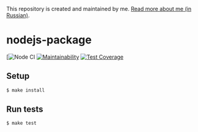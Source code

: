 This repository is created and maintained by me. [Read more about me (in Russian)](https://vk.com/gleb260791).
##
# nodejs-package

[![Node CI](https://github.com/sollerias/omni_channel_backend/workflows/Node%20CI/badge.svg)
[![Maintainability](https://api.codeclimate.com/v1/badges/cd2ee5d87c492b061c50/maintainability)](https://codeclimate.com/github/sollerias/omni_channel_backend/maintainability)
[![Test Coverage](https://api.codeclimate.com/v1/badges/cd2ee5d87c492b061c50/test_coverage)](https://codeclimate.com/github/sollerias/omni_channel_backend/test_coverage)

## Setup

```sh
$ make install
```

## Run tests

```sh
$ make test
```